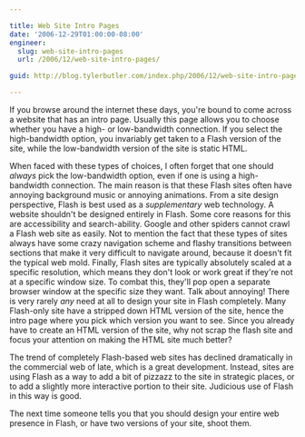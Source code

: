 ```yaml
---

title: Web Site Intro Pages
date: '2006-12-29T01:00:00-08:00'
engineer:
  slug: web-site-intro-pages
  url: /2006/12/web-site-intro-pages/

guid: http://blog.tylerbutler.com/index.php/2006/12/web-site-intro-pages/

---
```


If you browse around the internet these days, you're bound to come across a
website that has an intro page. Usually this page allows you to choose whether
you have a high- or low-bandwidth connection. If you select the high-bandwidth
option, you invariably get taken to a Flash version of the site, while the
low-bandwidth version of the site is static HTML.

  
When faced with these types of choices, I often forget that one should _always_
pick the low-bandwidth option, even if one is using a high-bandwidth
connection. The main reason is that these Flash sites often have annoying
background music or annoying animations. From a site design perspective, Flash
is best used as a _supplementary_ web technology. A website shouldn't be
designed entirely in Flash. Some core reasons for this are accessibility and
search-ability. Google and other spiders cannot crawl a Flash web site as
easily. Not to mention the fact that these types of sites always have some
crazy navigation scheme and flashy transitions between sections that make it
very difficult to navigate around, because it doesn't fit the typical web
mold. Finally, Flash sites are typically absolutely scaled at a specific
resolution, which means they don't look or work great if they're not at a
specific window size. To combat this, they'll pop open a separate browser
window at the specific size they want. Talk about annoying! There is very
rarely _any_ need at all to design your site in Flash completely. Many 
Flash-only site have a stripped down HTML version of the site, hence the intro page
where you pick which version you want to see. Since you already have to create
an HTML version of the site, why not scrap the flash site and focus your
attention on making the HTML site much better?

  
The trend of completely Flash-based web sites has declined dramatically in the
commercial web of late, which is a great development. Instead, sites are using
Flash as a way to add a bit of pizzazz to the site in strategic places, or to
add a slightly more interactive portion to their site. Judicious use of Flash
in this way is good.

  
The next time someone tells you that you should design your entire web
presence in Flash, or have two versions of your site, shoot them.

